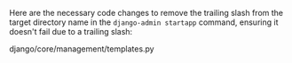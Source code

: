 Here are the necessary code changes to remove the trailing slash from the target directory name in the `django-admin startapp` command, ensuring it doesn't fail due to a trailing slash:

<change>
<file change-number-for-this-file="1">django/core/management/templates.py</file>
<original line-count="8" no-ellipsis="true"><![CDATA[
if app_or_project == 'app':
    self.validate_name(os.path.basename(target), 'directory')
top_dir = os.path.abspath(os.path.expanduser(target))
]]></original>
<modified no-ellipsis="true"><![CDATA[
if app_or_project == 'app':
    self.validate_name(os.path.basename(target.rstrip(os.sep)), 'directory')
top_dir = os.path.abspath(os.path.expanduser(target))
]]></modified>
</change>